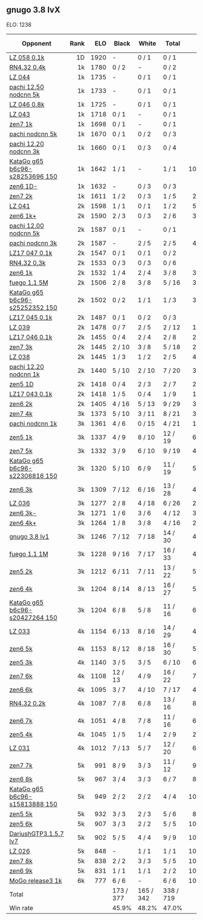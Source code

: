 ## gnugo 3.8 lvX ##

ELO: 1238

Opponent | Rank | ELO | Black | White | Total | Win rate
---------|-----:|----:|-------|-------|-------|-------:
[LZ 058 0.1k](LZ%20058%200.1k.md) | 1D | 1920 | - | 0 / 1 | 0 / 1 | 0.0%
[RN4.32 0.4k](RN4.32%200.4k.md) | 1k | 1780 | 0 / 2 | - | 0 / 2 | 0.0%
[LZ 044](LZ%20044.md) | 1k | 1735 | - | 0 / 1 | 0 / 1 | 0.0%
[pachi 12.50 nodcnn 5k](pachi%2012.50%20nodcnn%205k.md) | 1k | 1733 | - | 0 / 1 | 0 / 1 | 0.0%
[LZ 046 0.8k](LZ%20046%200.8k.md) | 1k | 1725 | - | 0 / 1 | 0 / 1 | 0.0%
[LZ 043](LZ%20043.md) | 1k | 1718 | 0 / 1 | - | 0 / 1 | 0.0%
[zen7 1k](zen7%201k.md) | 1k | 1698 | 0 / 1 | - | 0 / 1 | 0.0%
[pachi nodcnn 5k](pachi%20nodcnn%205k.md) | 1k | 1670 | 0 / 1 | 0 / 2 | 0 / 3 | 0.0%
[pachi 12.20 nodcnn 3k](pachi%2012.20%20nodcnn%203k.md) | 1k | 1660 | 0 / 1 | 0 / 3 | 0 / 4 | 0.0%
[KataGo g65 b6c96-s28253696 150](KataGo%20g65%20b6c96-s28253696%20150.md) | 1k | 1642 | 1 / 1 | - | 1 / 1 | 100.0%
[zen6 1D-](zen6%201D-.md) | 1k | 1632 | - | 0 / 3 | 0 / 3 | 0.0%
[zen7 2k](zen7%202k.md) | 1k | 1611 | 1 / 2 | 0 / 3 | 1 / 5 | 20.0%
[LZ 041](LZ%20041.md) | 2k | 1598 | 1 / 1 | 0 / 1 | 1 / 2 | 50.0%
[zen6 1k+](zen6%201k+.md) | 2k | 1590 | 2 / 3 | 0 / 3 | 2 / 6 | 33.3%
[pachi 12.00 nodcnn 5k](pachi%2012.00%20nodcnn%205k.md) | 2k | 1587 | 0 / 1 | - | 0 / 1 | 0.0%
[pachi nodcnn 3k](pachi%20nodcnn%203k.md) | 2k | 1587 | - | 2 / 5 | 2 / 5 | 40.0%
[LZ17 047 0.1k](LZ17%20047%200.1k.md) | 2k | 1547 | 0 / 1 | 0 / 1 | 0 / 2 | 0.0%
[RN4.32 0.3k](RN4.32%200.3k.md) | 2k | 1533 | 0 / 3 | 0 / 3 | 0 / 6 | 0.0%
[zen6 1k](zen6%201k.md) | 2k | 1532 | 1 / 4 | 2 / 4 | 3 / 8 | 37.5%
[fuego 1.1 5M](fuego%201.1%205M.md) | 2k | 1506 | 2 / 8 | 3 / 8 | 5 / 16 | 31.3%
[KataGo g65 b6c96-s25252352 150](KataGo%20g65%20b6c96-s25252352%20150.md) | 2k | 1502 | 0 / 2 | 1 / 1 | 1 / 3 | 33.3%
[LZ17 045 0.1k](LZ17%20045%200.1k.md) | 2k | 1487 | 0 / 1 | 0 / 2 | 0 / 3 | 0.0%
[LZ 039](LZ%20039.md) | 2k | 1478 | 0 / 7 | 2 / 5 | 2 / 12 | 16.7%
[LZ17 046 0.1k](LZ17%20046%200.1k.md) | 2k | 1455 | 0 / 4 | 2 / 4 | 2 / 8 | 25.0%
[zen7 3k](zen7%203k.md) | 2k | 1445 | 2 / 10 | 3 / 8 | 5 / 18 | 27.8%
[LZ 038](LZ%20038.md) | 2k | 1445 | 1 / 3 | 1 / 2 | 2 / 5 | 40.0%
[pachi 12.20 nodcnn 1k](pachi%2012.20%20nodcnn%201k.md) | 2k | 1440 | 5 / 10 | 2 / 10 | 7 / 20 | 35.0%
[zen5 1D](zen5%201D.md) | 2k | 1418 | 0 / 4 | 2 / 3 | 2 / 7 | 28.6%
[LZ17 043 0.1k](LZ17%20043%200.1k.md) | 2k | 1418 | 1 / 5 | 0 / 4 | 1 / 9 | 11.1%
[zen6 2k](zen6%202k.md) | 2k | 1405 | 4 / 16 | 5 / 13 | 9 / 29 | 31.0%
[zen7 4k](zen7%204k.md) | 3k | 1373 | 5 / 10 | 3 / 11 | 8 / 21 | 38.1%
[pachi nodcnn 1k](pachi%20nodcnn%201k.md) | 3k | 1361 | 4 / 6 | 0 / 15 | 4 / 21 | 19.0%
[zen5 1k](zen5%201k.md) | 3k | 1337 | 4 / 9 | 8 / 10 | 12 / 19 | 63.2%
[zen7 5k](zen7%205k.md) | 3k | 1332 | 3 / 9 | 6 / 10 | 9 / 19 | 47.4%
[KataGo g65 b6c96-s22306816 150](KataGo%20g65%20b6c96-s22306816%20150.md) | 3k | 1320 | 5 / 10 | 6 / 9 | 11 / 19 | 57.9%
[zen6 3k](zen6%203k.md) | 3k | 1309 | 7 / 12 | 6 / 16 | 13 / 28 | 46.4%
[LZ 036](LZ%20036.md) | 3k | 1277 | 2 / 8 | 4 / 18 | 6 / 26 | 23.1%
[zen6 3k-](zen6%203k-.md) | 3k | 1271 | 1 / 6 | 3 / 6 | 4 / 12 | 33.3%
[zen6 4k+](zen6%204k+.md) | 3k | 1264 | 1 / 8 | 3 / 8 | 4 / 16 | 25.0%
[gnugo 3.8 lv1](gnugo%203.8%20lv1.md) | 3k | 1246 | 7 / 12 | 7 / 18 | 14 / 30 | 46.7%
[fuego 1.1 1M](fuego%201.1%201M.md) | 3k | 1228 | 9 / 16 | 7 / 17 | 16 / 33 | 48.5%
[zen5 2k](zen5%202k.md) | 3k | 1212 | 6 / 11 | 7 / 11 | 13 / 22 | 59.1%
[zen6 4k](zen6%204k.md) | 3k | 1204 | 8 / 14 | 8 / 13 | 16 / 27 | 59.3%
[KataGo g65 b6c96-s20427264 150](KataGo%20g65%20b6c96-s20427264%20150.md) | 3k | 1204 | 6 / 8 | 5 / 8 | 11 / 16 | 68.8%
[LZ 033](LZ%20033.md) | 4k | 1154 | 6 / 13 | 8 / 16 | 14 / 29 | 48.3%
[zen6 5k](zen6%205k.md) | 4k | 1153 | 8 / 12 | 8 / 18 | 16 / 30 | 53.3%
[zen5 3k](zen5%203k.md) | 4k | 1140 | 3 / 5 | 3 / 5 | 6 / 10 | 60.0%
[zen7 6k](zen7%206k.md) | 4k | 1108 | 12 / 13 | 4 / 9 | 16 / 22 | 72.7%
[zen6 6k](zen6%206k.md) | 4k | 1095 | 3 / 7 | 4 / 10 | 7 / 17 | 41.2%
[RN4.32 0.2k](RN4.32%200.2k.md) | 4k | 1087 | 7 / 8 | 6 / 8 | 13 / 16 | 81.3%
[zen6 7k](zen6%207k.md) | 4k | 1051 | 4 / 8 | 7 / 8 | 11 / 16 | 68.8%
[zen5 4k](zen5%204k.md) | 4k | 1045 | 1 / 5 | 1 / 4 | 2 / 9 | 22.2%
[LZ 031](LZ%20031.md) | 4k | 1012 | 7 / 13 | 5 / 7 | 12 / 20 | 60.0%
[zen7 7k](zen7%207k.md) | 5k | 991 | 8 / 9 | 3 / 3 | 11 / 12 | 91.7%
[zen6 8k](zen6%208k.md) | 5k | 967 | 3 / 4 | 3 / 3 | 6 / 7 | 85.7%
[KataGo g65 b6c96-s15813888 150](KataGo%20g65%20b6c96-s15813888%20150.md) | 5k | 949 | 2 / 2 | 2 / 2 | 4 / 4 | 100.0%
[zen5 5k](zen5%205k.md) | 5k | 932 | 3 / 3 | 2 / 3 | 5 / 6 | 83.3%
[zen5 6k](zen5%206k.md) | 5k | 907 | 3 / 3 | 2 / 2 | 5 / 5 | 100.0%
[DariushGTP3.1.5.7 lv7](DariushGTP3.1.5.7%20lv7.md) | 5k | 902 | 5 / 5 | 4 / 4 | 9 / 9 | 100.0%
[LZ 026](LZ%20026.md) | 5k | 848 | - | 1 / 1 | 1 / 1 | 100.0%
[zen7 8k](zen7%208k.md) | 5k | 838 | 2 / 2 | 3 / 3 | 5 / 5 | 100.0%
[zen6 9k](zen6%209k.md) | 5k | 831 | 1 / 1 | 1 / 1 | 2 / 2 | 100.0%
[MoGo release3 1k](MoGo%20release3%201k.md) | 6k | 777 | 6 / 6 | - | 6 / 6 | 100.0%
Total | | | 173 / 377 | 165 / 342 | 338 / 719 | 
Win rate| | | 45.9% | 48.2% | 47.0% | 
